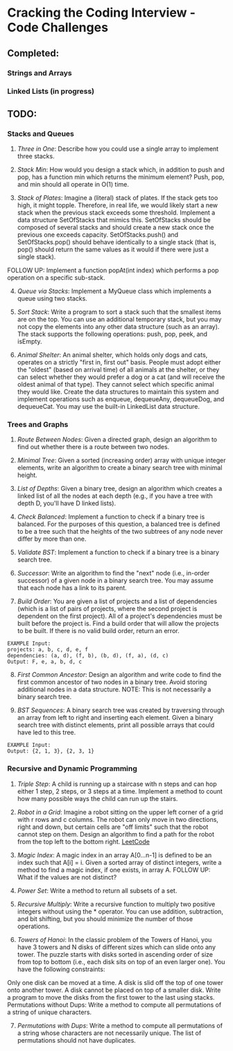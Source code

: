 # Cracking the Coding Interview - Code Challenges

## Completed:

### Strings and Arrays

### Linked Lists (in progress)

## TODO:

### Stacks and Queues

1. _Three in One_: Describe how you could use a single array to implement three
   stacks.

2. _Stack Min_: How would you design a stack which, in addition to push and pop,
   has a function min which returns the minimum element? Push, pop, and min
   should all operate in O(1) time.

3. _Stack of Plates_: Imagine a (literal) stack of plates. If the stack gets too
   high, it might topple. Therefore, in real life, we would likely start a new
   stack when the previous stack exceeds some threshold. Implement a data
   structure SetOfStacks that mimics this. SetOfStacks should be composed of
   several stacks and should create a new stack once the previous one exceeds
   capacity. SetOfStacks.push() and SetOfStacks.pop() should behave identically
   to a single stack (that is, pop() should return the same values as it would
   if there were just a single stack).

FOLLOW UP: Implement a function popAt(int index) which performs a pop operation
on a specific sub-stack.

4. _Queue via Stacks_: Implement a MyQueue class which implements a queue using
   two stacks.

5. _Sort Stack_: Write a program to sort a stack such that the smallest items
   are on the top. You can use an additional temporary stack, but you may not
   copy the elements into any other data structure (such as an array). The stack
   supports the following operations: push, pop, peek, and isEmpty.

6. _Animal Shelter_: An animal shelter, which holds only dogs and cats, operates
   on a strictly "first in, first out" basis. People must adopt either the
   "oldest" (based on arrival time) of all animals at the shelter, or they can
   select whether they would prefer a dog or a cat (and will receive the oldest
   animal of that type). They cannot select which specific animal they would
   like. Create the data structures to maintain this system and implement
   operations such as enqueue, dequeueAny, dequeueDog, and dequeueCat. You may
   use the built-in LinkedList data structure.

### Trees and Graphs

1. _Route Between Nodes_: Given a directed graph, design an algorithm to find
   out whether there is a route between two nodes.

2. _Minimal Tree_: Given a sorted (increasing order) array with unique integer
   elements, write an algorithm to create a binary search tree with minimal
   height.

3. _List of Depths_: Given a binary tree, design an algorithm which creates a
   linked list of all the nodes at each depth (e.g., if you have a tree with
   depth D, you'll have D linked lists).

4. _Check Balanced_: Implement a function to check if a binary tree is balanced.
   For the purposes of this question, a balanced tree is defined to be a tree
   such that the heights of the two subtrees of any node never differ by more
   than one.

5. _Validate BST_: Implement a function to check if a binary tree is a binary
   search tree.

6. _Successor_: Write an algorithm to find the "next" node (i.e., in-order
   successor) of a given node in a binary search tree. You may assume that each
   node has a link to its parent.

7. _Build Order_: You are given a list of projects and a list of dependencies
   (which is a list of pairs of projects, where the second project is dependent
   on the first project). All of a project's dependencies must be built before
   the project is. Find a build order that will allow the projects to be built.
   If there is no valid build order, return an error.

```
EXAMPLE Input:
projects: a, b, c, d, e, f
dependencies: (a, d), (f, b), (b, d), (f, a), (d, c)
Output: F, e, a, b, d, c
```

8. _First Common Ancestor_: Design an algorithm and write code to find the first
   common ancestor of two nodes in a binary tree. Avoid storing additional nodes
   in a data structure. NOTE: This is not necessarily a binary search tree.

9. _BST Sequences_: A binary search tree was created by traversing through an
   array from left to right and inserting each element. Given a binary search
   tree with distinct elements, print all possible arrays that could have led to
   this tree.

```
EXAMPLE Input:
Output: {2, 1, 3}, {2, 3, 1}
```

### Recursive and Dynamic Programming

1. _Triple Step_: A child is running up a staircase with n steps and can hop
   either 1 step, 2 steps, or 3 steps at a time. Implement a method to count how
   many possible ways the child can run up the stairs.

2. _Robot in a Grid_: Imagine a robot sitting on the upper left corner of a grid
   with r rows and c columns. The robot can only move in two directions, right
   and down, but certain cells are "off limits" such that the robot cannot step
   on them. Design an algorithm to find a path for the robot from the top left
   to the bottom right.
   [LeetCode](https://leetcode.com/problems/unique-paths-ii/)

3. _Magic Index_: A magic index in an array A[0...n-1] is defined to be an index
   such that A[i] = i. Given a sorted array of distinct integers, write a method
   to find a magic index, if one exists, in array A. FOLLOW UP: What if the
   values are not distinct?

4. _Power Set_: Write a method to return all subsets of a set.

5. _Recursive Multiply_: Write a recursive function to multiply two positive
   integers without using the \* operator. You can use addition, subtraction,
   and bit shifting, but you should minimize the number of those operations.

6. _Towers of Hanoi_: In the classic problem of the Towers of Hanoi, you have 3
   towers and N disks of different sizes which can slide onto any tower. The
   puzzle starts with disks sorted in ascending order of size from top to bottom
   (i.e., each disk sits on top of an even larger one). You have the following
   constraints:

Only one disk can be moved at a time. A disk is slid off the top of one tower
onto another tower. A disk cannot be placed on top of a smaller disk. Write a
program to move the disks from the first tower to the last using stacks.
Permutations without Dups: Write a method to compute all permutations of a
string of unique characters.

7. _Permutations with Dups_: Write a method to compute all permutations of a
   string whose characters are not necessarily unique. The list of permutations
   should not have duplicates.
